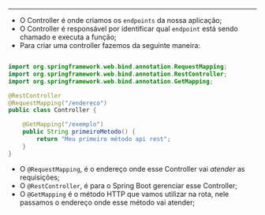 ___
- O Controller é onde criamos os `endpoints` da nossa aplicação;
- O Controller é responsável por identificar qual `endpoint` está sendo chamado e executa a função;
- Para criar uma controller fazemos da seguinte maneira:
```java

import org.springframework.web.bind.annotation.RequestMapping;
import org.springframework.web.bind.annotation.RestController;
import org.springframework.web.bind.annotation.GetMapping;

@RestController
@RequestMapping("/endereco")
public class Controller {

	@GetMapping("/exemplo")
	public String primeiroMetodo() {
		return "Meu primeiro método api rest";
	}
}
```
- O `@RequestMapping`, é o endereço onde esse Controller vai *atender* as requisições;
- O `@RestController`, é para o Spring Boot gerenciar esse Controller;
- O `@GetMapping` é o método HTTP que vamos utilizar na rota, nele passamos o endereço onde esse método vai atender;
